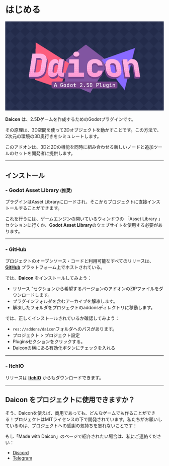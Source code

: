 # はじめる

![title.png](../assets/images/title.png)

**Daicon** は、2.5Dゲームを作成するためのGodotプラグインです。

その原理は、3D空間を使って2Dオブジェクトを動かすことです。この方法で、2次元の環境の3D奥行きをシミュレートします。

このアドオンは、3Dと2Dの機能を同時に組み合わせる新しいノードと追加ツールのセットを開発者に提供します。

---
## インストール
### - **Godot Asset Library** <small>(推奨)</small>

プラグインはAsset Libraryにロードされ、そこからプロジェクトに直接インストールすることができます。

これを行うには、ゲームエンジンの開いているウィンドウの 「Asset Library 」セクションに行くか、**Godot Asset Library**のウェブサイトを使用する必要があります。

---
### - **GitHub**

プロジェクトのオープンソース・コードと利用可能なすべてのリリースは、**[GitHub](https://github.com/arukurei/Daicon)** プラットフォーム上でホストされている。

では、**Daicon** をインストールしてみよう：

- リリース "セクションから希望するバージョンのアドオンのZIPファイルをダウンロードします。
- プラグインフォルダを含むアーカイブを解凍します。
- 解凍したフォルダをプロジェクトのaddonsディレクトリに移動します。

では、正しくインストールされているか確認してみよう：

- `res://addons/daicon`フォルダへのパスがあります。  
- プロジェクト > プロジェクト設定  
- Pluginsセクションをクリックする。  
- Daiconの横にある有効化ボタンにチェックを入れる

---
### - **ItchIO**

リリースは **[ItchIO](https://alkrei.itch.io/daicon)** からもダウンロードできます。

---
## **Daicon** をプロジェクトに使用できますか？

そう、Daiconを使えば、商用であっても、どんなゲームでも作ることができる！プロジェクトはMITライセンスの下で開発されています。私たちがお願いしているのは、プロジェクトへの感謝の気持ちを忘れないことです！

もし「Made with Daicon」のページで紹介されたい場合は、私にご連絡ください：

- [Discord](https://discordapp.com/users/595514733491126272)
- [Telegram](https://t.me/arukurei)